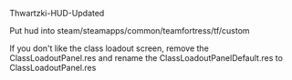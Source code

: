 Thwartzki-HUD-Updated

Put hud into steam/steamapps/common/teamfortress/tf/custom

If you don't like the class loadout screen, remove the ClassLoadoutPanel.res and rename the ClassLoadoutPanelDefault.res to ClassLoadoutPanel.res
